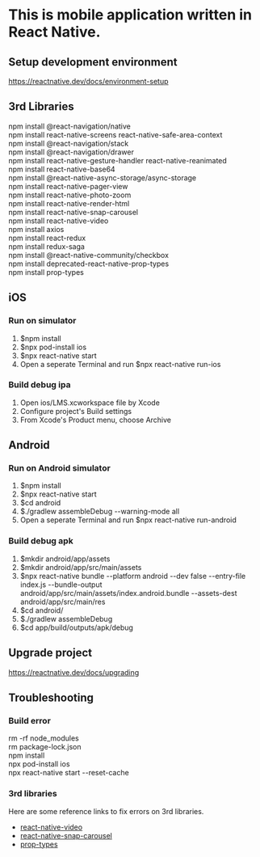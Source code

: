 # This is mobile application written in React Native.

## Setup development environment

https://reactnative.dev/docs/environment-setup

## 3rd Libraries

npm install @react-navigation/native \
npm install react-native-screens react-native-safe-area-context \
npm install @react-navigation/stack \
npm install @react-navigation/drawer \
npm install react-native-gesture-handler react-native-reanimated \
npm install react-native-base64 \
npm install @react-native-async-storage/async-storage \
npm install react-native-pager-view \
npm install react-native-photo-zoom \
npm install react-native-render-html \
npm install react-native-snap-carousel \
npm install react-native-video \
npm install axios \
npm install react-redux \
npm install redux-saga \
npm install @react-native-community/checkbox \
npm install deprecated-react-native-prop-types \
npm install prop-types

## iOS

### Run on simulator

1. $npm install
2. $npx pod-install ios
3. $npx react-native start
4. Open a seperate Terminal and run $npx react-native run-ios

### Build debug ipa

1. Open ios/LMS.xcworkspace file by Xcode
2. Configure project's Build settings
3. From Xcode's Product menu, choose Archive

## Android

### Run on Android simulator

1. $npm install
2. $npx react-native start
3. $cd android
4. $./gradlew assembleDebug --warning-mode all
5. Open a seperate Terminal and run $npx react-native run-android

### Build debug apk

1. $mkdir android/app/assets
2. $mkdir android/app/src/main/assets
3. $npx react-native bundle --platform android --dev false --entry-file index.js --bundle-output android/app/src/main/assets/index.android.bundle --assets-dest android/app/src/main/res
4. $cd android/
5. $./gradlew assembleDebug
6. $cd app/build/outputs/apk/debug

## Upgrade project

https://reactnative.dev/docs/upgrading

## Troubleshooting

### Build error

rm -rf node_modules \
rm package-lock.json \
npm install \
npx pod-install ios \
npx react-native start --reset-cache

### 3rd libraries

Here are some reference links to fix errors on 3rd libraries.
- [react-native-video](https://github.com/react-native-video/react-native-video/issues/2714)
- [react-native-snap-carousel](https://github.com/meliorence/react-native-snap-carousel/issues/923)
- [prop-types](https://stackoverflow.com/questions/48751601/undefined-is-not-an-object-evaluating-react-proptypes-number-error/50967104#50967104)

